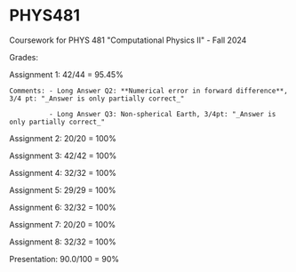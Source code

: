 # PHYS481
Coursework for PHYS 481 "Computational Physics II" - Fall 2024

Grades:

Assignment 1: 42/44 = 95.45%

    Comments: - Long Answer Q2: **Numerical error in forward difference**, 3/4 pt: "_Answer is only partially correct_"
    
              - Long Answer Q3: Non-spherical Earth, 3/4pt: "_Answer is only partially correct_"

Assignment 2: 20/20 = 100%

Assignment 3: 42/42 = 100%

Assignment 4: 32/32 = 100%

Assignment 5: 29/29 = 100%

Assignment 6: 32/32 = 100%

Assignment 7: 20/20 = 100%

Assignment 8: 32/32 = 100%

Presentation: 90.0/100 = 90%


